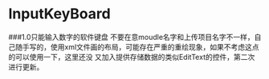 # InputKeyBoard
###1.0只能输入数字的软件键盘
  不要在意moudle名字和上传项目名字不一样，自己随手写的，使用xml文件画的布局，可能存在严重的重绘现象，如果不考虑这点的可以使用一下，这里还没
  又加入提供存储数据的类似EditText的控件，第二次进行更新。
